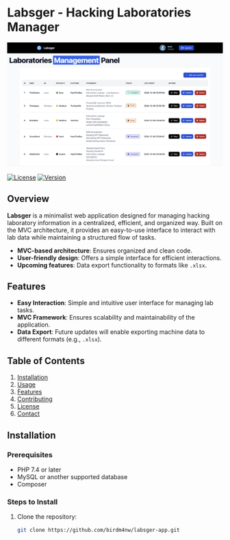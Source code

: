 # Labsger - Hacking Laboratories Manager

![Labsger Banner](docs/images/labsger_dashboard.png) <!-- Replace with your banner image path -->

[![License](https://img.shields.io/badge/License-MIT-blue.svg)](LICENSE) <!-- Badge for License -->
[![Version](https://img.shields.io/badge/Version-1.0-blue.svg)](https://github.com/birdm4nw/labsger-app/releases) <!-- Badge for Version -->

## Overview

**Labsger** is a minimalist web application designed for managing hacking laboratory information in a centralized, efficient, and organized way. Built on the MVC architecture, it provides an easy-to-use interface to interact with lab data while maintaining a structured flow of tasks.

- **MVC-based architecture**: Ensures organized and clean code.
- **User-friendly design**: Offers a simple interface for efficient interactions.
- **Upcoming features**: Data export functionality to formats like `.xlsx`.

## Features

- **Easy Interaction**: Simple and intuitive user interface for managing lab tasks.
- **MVC Framework**: Ensures scalability and maintainability of the application.
- **Data Export**: Future updates will enable exporting machine data to different formats (e.g., `.xlsx`).

## Table of Contents

1. [Installation](#installation)
2. [Usage](#usage)
3. [Features](#features)
4. [Contributing](#contributing)
5. [License](#license)
6. [Contact](#contact)

## Installation

### Prerequisites

- PHP 7.4 or later
- MySQL or another supported database
- Composer

### Steps to Install

1. Clone the repository:

   ```bash
   git clone https://github.com/birdm4nw/labsger-app.git
